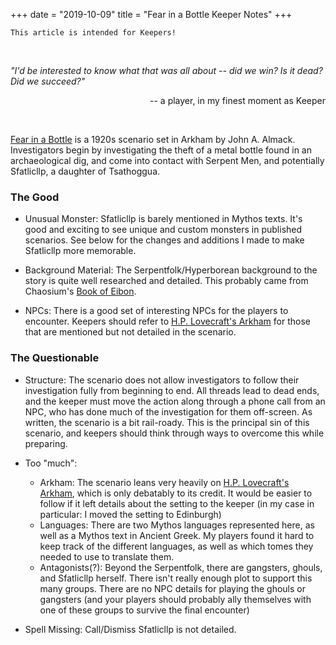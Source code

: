 +++
date = "2019-10-09"
title = "Fear in a Bottle Keeper Notes"
+++

~~~
This article is intended for Keepers!
~~~

&nbsp;
&nbsp;

_"I'd be interested to know what that was all about -- did we win? Is it dead? Did we succeed?"_ <div style="text-align: right">-- a player, in my finest moment as Keeper</div>

&nbsp;


[Fear in a Bottle](https://www.yog-sothoth.com/wiki/index.php/Fear_in_a_Bottle) is a 1920s scenario set in Arkham by John A. Almack. Investigators begin by investigating the theft of a metal bottle found in an archaeological dig, and come into contact with Serpent Men, and potentially Sfatlicllp, a daughter of Tsathoggua.

### The Good

* Unusual Monster: Sfatlicllp is barely mentioned in Mythos texts. It's good and exciting to see unique and custom monsters in published scenarios. See below for the changes and additions I made to make Sfatlicllp more memorable.

* Background Material: The Serpentfolk/Hyperborean background to the story is quite well researched and detailed. This probably came from Chaosium's [Book of Eibon](https://www.goodreads.com/book/show/1251148.The_Book_of_Eibon).

* NPCs: There is a good set of interesting NPCs for the players to encounter. Keepers should refer to [H.P. Lovecraft's Arkham](https://www.yog-sothoth.com/wiki/index.php/Arkham_Unveiled) for those that are mentioned but not detailed in the scenario.


### The Questionable

* Structure: The scenario does not allow investigators to follow their investigation fully from beginning to end. All threads lead to dead ends, and the keeper must move the action along through a phone call from an NPC, who has done much of the investigation for them off-screen. As written, the scenario is a bit rail-roady. This is the principal sin of this scenario, and keepers should think through ways to overcome this while preparing.

* Too "much":

  * Arkham: The scenario leans very heavily on [H.P. Lovecraft's Arkham](https://www.yog-sothoth.com/wiki/index.php/Arkham_Unveiled), which is only debatably to its credit. It would be easier to follow if it left details about the setting to the keeper (in my case in particular: I moved the setting to Edinburgh)
  * Languages: There are two Mythos languages represented here, as well as a Mythos text in Ancient Greek. My players found it hard to keep track of the different languages, as well as which tomes they needed to use to translate them.
  * Antagonists(?): Beyond the Serpentfolk, there are gangsters, ghouls, and Sfatlicllp herself. There isn't really enough plot to support this many groups. There are no NPC details for playing the ghouls or gangsters (and your players should probably ally themselves with one of these groups to survive the final encounter)

* Spell Missing: Call/Dismiss Sfatlicllp is not detailed.



